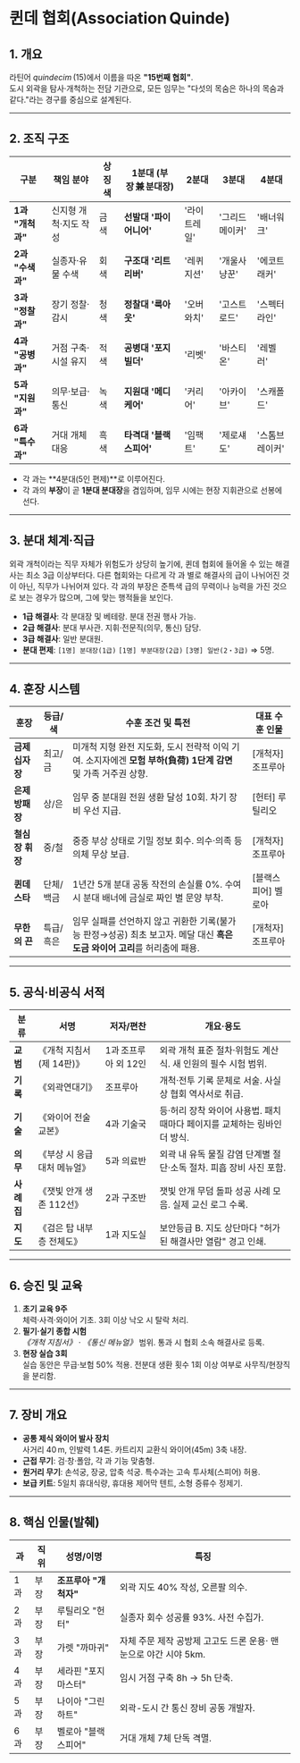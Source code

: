 # 퀸데 협회(Association Quinde)

## 1. 개요  

라틴어 *quindecim* (15)에서 이름을 따온 **"15번째 협회"**.  
도시 외곽을 탐사·개척하는 전담 기관으로, 모든 임무는 "다섯의 목숨은 하나의 목숨과 같다."라는 경구를 중심으로 설계된다.

---

## 2. 조직 구조

| 구분 | 책임 분야 | 상징 색 | 1분대 (부장 兼 분대장) | 2분대 | 3분대 | 4분대 |
|------|-----------|--------|-----------------------|-------|-------|-------|
| **1과 "개척과"** | 신지형 개척·지도 작성 | 금색 | **선발대 '파이어니어'** | '라이트레일' | '그리드메이커' | '배너워크' |
| **2과 "수색과"** | 실종자·유물 수색 | 회색 | **구조대 '리트리버'** | '레퀴지션' | '개울사냥꾼' | '에코트래커' |
| **3과 "정찰과"** | 장기 정찰·감시 | 청색 | **정찰대 '룩아웃'** | '오버와치' | '고스트로드' | '스펙터라인' |
| **4과 "공병과"** | 거점 구축·시설 유지 | 적색 | **공병대 '포지빌더'** | '리벳' | '바스티온' | '레벨러' |
| **5과 "지원과"** | 의무·보급·통신 | 녹색 | **지원대 '메디케어'** | '커리어' | '아카이브' | '스캐폴드' |
| **6과 "특수과"** | 거대 개체 대응 | 흑색 | **타격대 '블랙스피어'** | '임팩트' | '제로섀도' | '스톰브레이커' |

* 각 과는 **4분대(5인 편제)**로 이루어진다.  
* 각 과의 **부장**이 곧 **1분대 분대장**을 겸임하며, 임무 시에는 현장 지휘관으로 선봉에 선다.

---

## 3. 분대 체계·직급  

외곽 개척이라는 직무 자체가 위험도가 상당히 높기에, 퀸데 협회에 들어올 수 있는 해결사는 최소 3급 이상부터다.
다른 협회와는 다르게 각 과 별로 해결사의 급이 나뉘어진 것이 아닌, 직무가 나뉘어져 있다.
각 과의 부장은 준특색 급의 무력이나 능력을 가진 것으로 보는 경우가 많으며, 그에 맞는 행적들을 보인다.

* **1급 해결사**: 각 분대장 및 베테랑. 분대 전권 행사 가능.  
* **2급 해결사**: 분대 부사관. 지휘·전문직(의무, 통신) 담당.  
* **3급 해결사**: 일반 분대원.
* **분대 편제**: `[1명] 분대장(1급)` `[1명] 부분대장(2급)` `[3명] 일반(2‧3급)` ⇒ 5명.

---

## 4. 훈장 시스템

| 훈장 | 등급/색 | 수훈 조건 및 특전 | 대표 수훈 인물 |
|------|---------|------------------|------|
| **금제 십자장** | 최고/금 | 미개척 지형 완전 지도화, 도시 전략적 이익 기여. 소지자에겐 **모험 부하(負荷) 1단계 감면** 및 가족 거주권 상향. | [개척자] 조프루아 |
| **은제 방패장** | 상/은 | 임무 중 분대원 전원 생환 달성 10회. 차기 장비 우선 지급. | [헌터] 루틸리오 |
| **철심장 휘장** | 중/철 | 중증 부상 상태로 기밀 정보 회수. 의수·의족 등 의체 무상 보급. | [개척자] 조프루아 |
| **퀸데 스타** | 단체/백금 | 1년간 5개 분대 공동 작전의 손실률 0%. 수여 시 분대 배너에 금실로 짜인 별 문양 부착. | [블랙스피어] 벨로아 |
| **무한의 끈** | 특급/흑은 | 임무 실패를 선언하지 않고 귀환한 기록(불가능 판정→성공) 최초 보고자. 메달 대신 **흑은 도금 와이어 고리**를 허리춤에 패용. | [개척자] 조프루아 |

---

## 5. 공식·비공식 서적

| 분류 | 서명 | 저자/편찬 | 개요·용도 |
|------|------|-----------|-----------|
| **교범** | 《개척 지침서(제 14판)》 | 1과 조프루아 외 12인 | 외곽 개척 표준 절차·위험도 계산식. 새 인원의 필수 시험 범위. |
| **기록** | 《외곽연대기》 | 조프루아 | 개척·전투 기록 문체로 서술. 사실상 협회 역사서로 취급. |
| **기술** | 《와이어 전술 교본》 | 4과 기술국 | 등·허리 장착 와이어 사용법. 패치 때마다 페이지를 교체하는 링바인더 방식. |
| **의무** | 《부상 시 응급대처 메뉴얼》 | 5과 의료반 | 외곽 내 유독 물질 감염 단계별 절단·소독 절차. 피흡 장비 사진 포함. |
| **사례집** | 《잿빛 안개 생존 112선》 | 2과 구조반 | 잿빛 안개 무덤 돌파 성공 사례 모음. 실제 교신 로그 수록. |
| **지도** | 《검은 탑 내부층 전체도》 | 1과 지도실 | 보안등급 B. 지도 상단마다 "허가된 해결사만 열람" 경고 인쇄. |

---

## 6. 승진 및 교육

1. **초기 교육 9주**  
   체력·사격·와이어 기초. 3회 이상 낙오 시 탈락 처리.  
2. **필기‧실기 종합 시험**  
   *《개척 지침서》* · *《통신 메뉴얼》* 범위. 통과 시 협회 소속 해결사로 등록.  
3. **현장 실습 3회**  
   실습 동안은 무급·보험 50% 적용. 전분대 생환 횟수 1회 이상 여부로 사무직/현장직을 분리함.

---

## 7. 장비 개요

* **공통 제식 와이어 발사 장치**  
  사거리 40 m, 인발력 1.4톤. 카트리지 교환식 와이어(45m) 3축 내장.  
* **근접 무기**: 검·창·폴암, 각 과 기능 맞춤형.  
* **원거리 무기**: 손석궁, 장궁, 압축 석궁. 특수과는 고속 투사체(스피어) 허용.  
* **보급 키트**: 5일치 휴대식량, 휴대용 제어막 텐트, 소형 증류수 정제기.

---

## 8. 핵심 인물(발췌)

| 과 | 직위 | 성명/이명 | 특징 |
|----|------|-----------|------|
| 1과 | 부장 | **조프루아 "개척자"** | 외곽 지도 40% 작성, 오른팔 의수. |
| 2과 | 부장 | 루틸리오 "헌터" | 실종자 회수 성공률 93%. 사전 수집가. |
| 3과 | 부장 | 가렛 "까마귀" | 자체 주문 제작 공방제 고고도 드론 운용· 맨 눈으로 야간 시야 5km. |
| 4과 | 부장 | 세라핀 "포지마스터" | 임시 거점 구축 8h → 5h 단축. |
| 5과 | 부장 | 나이아 "그린하트" | 외곽-도시 간 통신 장비 공동 개발자. |
| 6과 | 부장 | 벨로아 "블랙스피어" | 거대 개체 7체 단독 격멸. |
